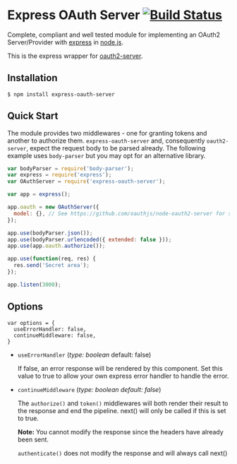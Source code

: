 # Express OAuth Server [![Build Status](https://travis-ci.org/oauthjs/express-oauth-server.png?branch=master)](https://travis-ci.org/oauthjs/express-oauth-server)

Complete, compliant and well tested module for implementing an OAuth2 Server/Provider with [express](https://github.com/expressjs/express) in [node.js](http://nodejs.org/).

This is the express wrapper for [oauth2-server](https://github.com/oauthjs/node-oauth2-server).

## Installation

    $ npm install express-oauth-server

## Quick Start

The module provides two middlewares - one for granting tokens and another to authorize them. `express-oauth-server` and, consequently `oauth2-server`, expect the request body to be parsed already.
The following example uses `body-parser` but you may opt for an alternative library.

```js
var bodyParser = require('body-parser');
var express = require('express');
var OAuthServer = require('express-oauth-server');

var app = express();

app.oauth = new OAuthServer({
  model: {}, // See https://github.com/oauthjs/node-oauth2-server for specification
});

app.use(bodyParser.json());
app.use(bodyParser.urlencoded({ extended: false }));
app.use(app.oauth.authorize());

app.use(function(req, res) {
  res.send('Secret area');
});

app.listen(3000);
```

## Options

```
var options = { 
  useErrorHandler: false, 
  continueMiddleware: false,
}
```
* `useErrorHandler`
(_type: boolean_ default: false)

  If false, an error response will be rendered by this component.
  Set this value to true to allow your own express error handler to handle the error.

* `continueMiddleware`
(_type: boolean default: false_)

  The `authorize()` and `token()` middlewares will both render their 
  result to the response and end the pipeline.
  next() will only be called if this is set to true.

  **Note:** You cannot modify the response since the headers have already been sent.

  `authenticate()` does not modify the response and will always call next()
